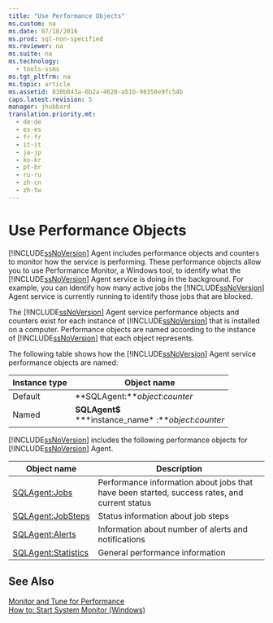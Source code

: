 ```yaml
---
title: "Use Performance Objects"
ms.custom: na
ms.date: 07/18/2016
ms.prod: sql-non-specified
ms.reviewer: na
ms.suite: na
ms.technology: 
  - tools-ssms
ms.tgt_pltfrm: na
ms.topic: article
ms.assetid: 830b843a-6b2a-4620-a51b-98358e9fc54b
caps.latest.revision: 5
manager: jhubbard
translation.priority.mt: 
  - de-de
  - es-es
  - fr-fr
  - it-it
  - ja-jp
  - ko-kr
  - pt-br
  - ru-ru
  - zh-cn
  - zh-tw
---
```

# Use Performance Objects
[!INCLUDE[ssNoVersion](../content/includes/ssNoVersion_md.md)] Agent includes performance objects and counters to monitor how the service is performing. These performance objects allow you to use Performance Monitor, a Windows tool, to identify what the [!INCLUDE[ssNoVersion](../content/includes/ssNoVersion_md.md)] Agent service is doing in the background. For example, you can identify how many active jobs the [!INCLUDE[ssNoVersion](../content/includes/ssNoVersion_md.md)] Agent service is currently running to identify those jobs that are blocked.  
  
The [!INCLUDE[ssNoVersion](../content/includes/ssNoVersion_md.md)] Agent service performance objects and counters exist for each instance of [!INCLUDE[ssNoVersion](../content/includes/ssNoVersion_md.md)] that is installed on a computer. Performance objects are named according to the instance of [!INCLUDE[ssNoVersion](../content/includes/ssNoVersion_md.md)] that each object represents.  
  
The following table shows how the [!INCLUDE[ssNoVersion](../content/includes/ssNoVersion_md.md)] Agent service performance objects are named:  
  
|Instance type|Object name|  
|-----------------|---------------|  
|Default|**SQLAgent:***object*:*counter*|  
|Named|**SQLAgent$**<br /> **&#42;instance_name&#42; :***object*:*counter*|  
  
[!INCLUDE[ssNoVersion](../content/includes/ssNoVersion_md.md)] includes the following performance objects for [!INCLUDE[ssNoVersion](../content/includes/ssNoVersion_md.md)] Agent.  
  
|Object name|Description|  
|---------------|---------------|  
|[SQLAgent:Jobs](assetId:///225b5e2d-4a78-4178-b2b6-b419df83c4aa)|Performance information about jobs that have been started, success rates, and current status|  
|[SQLAgent:JobSteps](assetId:///44f9983c-1753-4fe0-8475-973aa2460b3a)|Status information about job steps|  
|[SQLAgent:Alerts](assetId:///e5e37f74-ee88-46d0-ad8f-71fd1b1fa64a)|Information about number of alerts and notifications|  
|[SQLAgent:Statistics](assetId:///ebe92bfa-0721-48aa-9ba6-e7904ad265a1)|General performance information|  
  
## See Also  
[Monitor and Tune for Performance](assetId:///87f23f03-0f19-4b2e-bfae-efa378f7a0d4)  
[How to: Start System Monitor (Windows)](assetId:///5e51bb79-5737-470b-9c47-fac330c001c5)  
  
